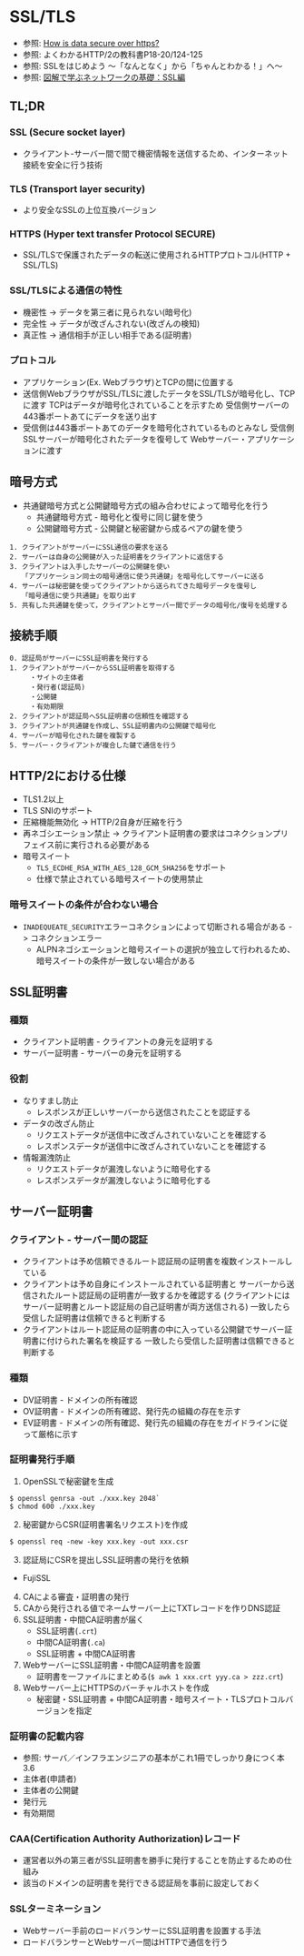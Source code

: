 # SSL/TLS
- 参照: [How is data secure over https?](https://blog.joshsoftware.com/2019/08/23/how-is-data-secure-over-https/)
- 参照: よくわかるHTTP/2の教科書P18-20/124-125
- 参照: SSLをはじめよう ～「なんとなく」から「ちゃんとわかる！」へ～
- 参照: [図解で学ぶネットワークの基礎：SSL編](https://xtech.nikkei.com/it/article/COLUMN/20071002/283518/)

## TL;DR
### SSL (Secure socket layer)
- クライアント-サーバー間で間で機密情報を送信するため、インターネット接続を安全に行う技術

### TLS (Transport layer security)
- より安全なSSLの上位互換バージョン

### HTTPS (Hyper text transfer Protocol SECURE)
- SSL/TLSで保護されたデータの転送に使用されるHTTPプロトコル(HTTP + SSL/TLS)

### SSL/TLSによる通信の特性
- 機密性 -> データを第三者に見られない(暗号化)
- 完全性 -> データが改ざんされない(改ざんの検知)
- 真正性 -> 通信相手が正しい相手である(証明書)

### プロトコル
- アプリケーション(Ex. Webブラウザ)とTCPの間に位置する
- 送信側WebブラウザがSSL/TLSに渡したデータをSSL/TLSが暗号化し、TCPに渡す
  TCPはデータが暗号化されていることを示すため
  受信側サーバーの443番ポートあてにデータを送り出す
- 受信側は443番ポートあてのデータを暗号化されているものとみなし
  受信側SSLサーバーが暗号化されたデータを復号して
  Webサーバー・アプリケーションに渡す

## 暗号方式
- 共通鍵暗号方式と公開鍵暗号方式の組み合わせによって暗号化を行う
  - 共通鍵暗号方式 - 暗号化と復号に同じ鍵を使う
  - 公開鍵暗号方式 - 公開鍵と秘密鍵から成るペアの鍵を使う

```
1. クライアントがサーバーにSSL通信の要求を送る
2. サーバーは自身の公開鍵が入った証明書をクライアントに返信する
3. クライアントは入手したサーバーの公開鍵を使い
   「アプリケーション同士の暗号通信に使う共通鍵」を暗号化してサーバーに送る
4. サーバーは秘密鍵を使ってクライアントから送られてきた暗号データを復号し
   「暗号通信に使う共通鍵」を取り出す
5. 共有した共通鍵を使って，クライアントとサーバー間でデータの暗号化/復号を処理する
```

## 接続手順
```
0. 認証局がサーバーにSSL証明書を発行する
1. クライアントがサーバーからSSL証明書を取得する
     ・サイトの主体者
     ・発行者(認証局)
     ・公開鍵
     ・有効期限
2. クライアントが認証局へSSL証明書の信頼性を確認する
3. クライアントが共通鍵を作成し、SSL証明書内の公開鍵で暗号化
4. サーバーが暗号化された鍵を複製する
5. サーバー・クライアントが複合した鍵で通信を行う
```

## HTTP/2における仕様
- TLS1.2以上
- TLS SNIのサポート
- 圧縮機能無効化 -> HTTP/2自身が圧縮を行う
- 再ネゴシエーション禁止 -> クライアント証明書の要求はコネクションプリフェイス前に実行される必要がある
- 暗号スイート
  - `TLS_ECDHE_RSA_WITH_AES_128_GCM_SHA256`をサポート
  - 仕様で禁止されている暗号スイートの使用禁止

### 暗号スイートの条件が合わない場合
- `INADEQUEATE_SECURITY`エラーコネクションによって切断される場合がある -> コネクションエラー
  - ALPNネゴシエーションと暗号スイートの選択が独立して行われるため、
    暗号スイートの条件が一致しない場合がある

## SSL証明書
### 種類
- クライアント証明書 - クライアントの身元を証明する
- サーバー証明書     - サーバーの身元を証明する

### 役割
- なりすまし防止
  - レスポンスが正しいサーバーから送信されたことを認証する
- データの改ざん防止
  - リクエストデータが送信中に改ざんされていないことを確認する
  - レスポンスデータが送信中に改ざんされていないことを確認する
- 情報漏洩防止
  - リクエストデータが漏洩しないように暗号化する
  - レスポンスデータが漏洩しないように暗号化する

## サーバー証明書
### クライアント - サーバー間の認証
- クライアントは予め信頼できるルート認証局の証明書を複数インストールしている
- クライアントは予め自身にインストールされている証明書と
  サーバーから送信されたルート認証局の証明書が一致するかを確認する
  (クライアントにはサーバー証明書とルート認証局の自己証明書が両方送信される)
  一致したら受信した証明書は信頼できると判断する
- クライアントはルート認証局の証明書の中に入っている公開鍵でサーバー証明書に付けられた署名を検証する
  一致したら受信した証明書は信頼できると判断する

### 種類
- DV証明書 - ドメインの所有確認
- OV証明書 - ドメインの所有確認、発行先の組織の存在を示す
- EV証明書 - ドメインの所有確認、発行先の組織の存在をガイドラインに従って厳格に示す

### 証明書発行手順
1. OpenSSLで秘密鍵を生成
```
$ openssl genrsa -out ./xxx.key 2048`
$ chmod 600 ./xxx.key
```

2. 秘密鍵からCSR(証明書署名リクエスト)を作成
```
$ openssl req -new -key xxx.key -out xxx.csr
```
3. 認証局にCSRを提出しSSL証明書の発行を依頼
  - FujiSSL
4. CAによる審査・証明書の発行
5. CAから発行される値でネームサーバー上にTXTレコードを作りDNS認証
6. SSL証明書・中間CA証明書が届く
    - SSL証明書(`.crt`)
    - 中間CA証明書(`.ca`)
    - SSL証明書 + 中間CA証明書
7. WebサーバーにSSL証明書・中間CA証明書を設置
    - 証明書を一ファイルにまとめる(`$ awk 1 xxx.crt yyy.ca > zzz.crt`)
8. Webサーバー上にHTTPSのバーチャルホストを作成
    - 秘密鍵・SSL証明書 + 中間CA証明書・暗号スイート・TLSプロトコルバージョンを指定

### 証明書の記載内容
- 参照: サーバ／インフラエンジニアの基本がこれ1冊でしっかり身につく本 3.6
- 主体者(申請者)
- 主体者の公開鍵
- 発行元
- 有効期間

### CAA(Certification Authority Authorization)レコード
- 運営者以外の第三者がSSL証明書を勝手に発行することを防止するための仕組み
- 該当のドメインの証明書を発行できる認証局を事前に設定しておく

### SSLターミネーション
- Webサーバー手前のロードバランサーにSSL証明書を設置する手法
- ロードバランサーとWebサーバー間はHTTPで通信を行う
